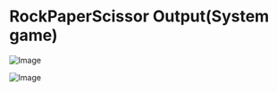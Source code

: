 # RockPaperScissor Output(System game)
![Image](https://github.com/user-attachments/assets/4182efcf-8deb-41a8-9fbd-e14325003d36)

![Image](https://github.com/user-attachments/assets/744e0347-a23c-488c-9326-ba2f0d5301bd)
